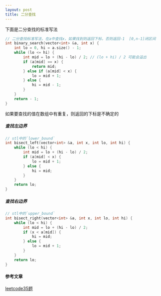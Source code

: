 ```yaml
---
layout: post
title: 二分查找
---
```


下面是二分查找的标准写法

```c++
// 二分查找标准写法，在a中查找x，如果找到则返回下标，否则返回-1  [0,n-1]闭区间
int binary_search(vector<int> &a, int x) {
    int lo = 0, hi = a.size() - 1;
    while (lo <= hi) {
        int mid = lo + (hi - lo) / 2; // (lo + hi) / 2 可能会溢出
        if (a[mid] == x) {
            return mid;
        } else if (a[mid] < x) {
            lo = mid + 1;
        } else {
            hi = mid - 1;
        }
    }
    return - 1;
}
```

如果要查找的值在数组中有重复，则返回的下标是不确定的

##### 查找左边界

```cpp
// stl中的`lower_bound`
int bisect_left(vector<int> &a, int x, int lo, int hi) {
    while (lo < hi) {
        int mid = lo + (hi - lo) / 2;
        if (a[mid] < x) {
            lo = mid + 1;
        } else {
            hi = mid;
        }
    }
    return lo;
}
```

##### 查找右边界

```cpp
// stl中的`upper_bound`
int bisect_right(vector<int> &a, int x, int lo, int hi) {
    while (lo < hi) {
        int mid = lo + (hi - lo) / 2;
        if (x < a[mid]) {
            hi = mid;
        } else {
            lo = mid + 1;
        }
    }
    return lo;
}
```



#### 参考文章

[cpython中bisect的实现]: (https://github.com/python/cpython/blob/master/Lib/bisect.py)
[leetcode35题]: https://leetcode-cn.com/problems/search-insert-position/solution/te-bie-hao-yong-de-er-fen-cha-fa-fa-mo-ban-python-/
[leetcode704题]: https://leetcode-cn.com/problems/binary-search/solution/er-fen-cha-zhao-xiang-jie-by-labuladong/
[知乎回答]: https://www.zhihu.com/question/36132386/answer/530313852

[leetcode35题](https://leetcode-cn.com/problems/search-insert-position/solution/te-bie-hao-yong-de-er-fen-cha-fa-fa-mo-ban-python-/ )